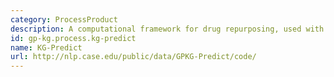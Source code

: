 ```yaml
---
category: ProcessProduct
description: A computational framework for drug repurposing, used with GP-KG
id: gp-kg.process.kg-predict
name: KG-Predict
url: http://nlp.case.edu/public/data/GPKG-Predict/code/
---
```

